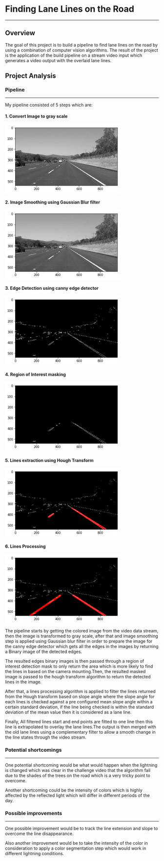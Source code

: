 # **Finding Lane Lines on the Road**

---

## Overview

The goal of this project is to build a pipeline to find lane lines on the road by using a combination of computer vision algorithms. The result of the project is the application of the build pipeline on a stream video input which generates a video output with the overlaid lane lines.

## Project Analysis

### Pipeline
---

My pipeline consisted of 5 steps which are:

#### 1. Convert Image to gray scale

![alt text][image1]

#### 2. Image Smoothing using Gaussian Blur filter

![alt text][image2]

#### 3. Edge Detection using canny edge detector

![alt text][image3]

#### 4. Region of Interest masking

![alt text][image4]

#### 5. Lines extraction using Hough Transform

![alt text][image5]

#### 6. Lines Processing

![alt text][image6]


The pipeline starts by getting the colored image from the video data stream, then the image is transformed to gray scale, after that and image smoothing step is applied using Gaussian blur filter in order to prepare the image for the canny edge detector which gets all the edges in the images by returning a Binary image of the detected edges.

The resulted edges binary images is then passed through a region of interest detection mask to only return the area which is more likely to find the lines in based on the camera mounting.Then, the resulted masked image is passed to the hough transform algorithm to return the detected lines in the image.

After that, a lines processing algorithm is applied to filter the lines returned from the Hough transform based on slope angle where the slope angle for each lines is checked against a pre configured mean slope angle within a certain standard deviation, if the line being checked is within the standard deviation of the mean value then it is considered as a lane line.

Finally, All filtered lines start and end points are fitted to one line then this line is extrapolated to overlay the lane lines.The output is then merged with the old lane lines using a complementary filter to allow a smooth change in the line states through the video stream.


### Potential shortcomings
---
One potential shortcoming would be what would happen when the lightning is changed which was clear in the challenge video that the algorithm fail due to the shades of the trees on the road which is a very tricky point to overcome.

Another shortcoming could be the intensity of colors which is highly affected by the reflected light which will differ in different periods of the day.

### Possible improvements
---
One possible improvement would be to track the line extension and slope to overcome the line disappearance.

Also another improvement would be to take the intensity of the color in consideration to apply a color segmentation step which would work in different lightning conditions.




























[//]: # (Image References)

[image1]: ./test_images/grayScale.png "Grayscale"
[image2]: ./test_images/smoothed.png "Smoothed"
[image3]: ./test_images/canny.png "Canny"
[image4]: ./test_images/masked.png "Masking"
[image5]: ./test_images/hough.png "Hough"
[image6]: ./test_images/lines.png "Lines"